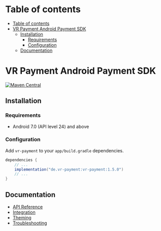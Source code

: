 # Table of contents

- [Table of contents](#table-of-contents)
- [VR Payment Android Payment SDK](#vr-payment-android-payment-sdk)
  - [Installation](#installation)
    - [Requirements](#requirements)
    - [Configuration](#configuration)
  - [Documentation](#documentation)

# VR Payment Android Payment SDK

[![Maven Central](https://img.shields.io/maven-central/v/de.vr-payment/vr-payment)](https://central.sonatype.com/artifact/de.vr-payment/vr-payment/1.5.0)

## Installation

### Requirements

- Android 7.0 (API level 24) and above

### Configuration

Add `vr-payment` to your `app/build.gradle` dependencies.

```groovy
dependencies {
    // ...
    implementation("de.vr-payment:vr-payment:1.5.0")
    // ...
}
```

## Documentation

- [API Reference](./docs/api-reference.md)
- [Integration](./docs/integration.md)
- [Theming](./docs/theming.md)
- [Troubleshooting](./docs/troubleshooting.md)

